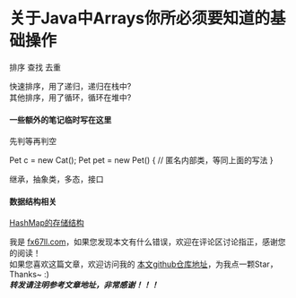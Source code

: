 # 关于Java中Arrays你所必须要知道的基础操作  

排序
查找
去重  

快速排序，用了递归，递归在栈中?  
其他排序，用了循环，循环在堆中?  


#### 一些额外的笔记临时写在这里

先判等再判空  

Pet c = new Cat();
Pet pet = new Pet() {
	// 匿名内部类，等同上面的写法
}

继承，抽象类，多态，接口

#### 数据结构相关
[HashMap的存储结构](https://blog.csdn.net/fsfsfsdfsdfdr/article/details/82876165)  


我是 [fx67ll.com](https://fx67ll.com)，如果您发现本文有什么错误，欢迎在评论区讨论指正，感谢您的阅读！  
如果您喜欢这篇文章，欢迎访问我的 [本文github仓库地址](https://github.com/fx67ll/fx67llJava/blob/main/java-blog/2021/2021-10/arrays-handle.md)，为我点一颗Star，Thanks~ :)  
***转发请注明参考文章地址，非常感谢！！！***